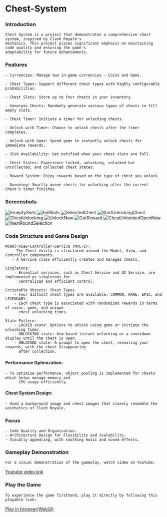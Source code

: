 # Chest-System
 
### Introduction

    Chest System is a project that demonstrates a comprehensive chest system, inspired by Clash Royale's
    mechanics. This project places significant emphasis on maintaining code quality and ensuring the game's 
    adaptability for future enhancements.

### Features
    - Currencies: Manage two in-game currencies - Coins and Gems.
    
    - Chest Types: Support different chest types with highly configurable probabilities.
    
    - Chest Slots: Store up to four chests in your inventory.
    
    - Generate Chests: Randomly generate various types of chests to fill empty slots.
    
    - Chest Timer: Initiate a timer for unlocking chests.
    
    - Unlock with Timer: Choose to unlock chests after the timer completes.
    
    - Unlock with Gems: Spend gems to instantly unlock chests for immediate rewards.
    
    - Slot Availability: Get notified when your chest slots are full.
    
    - Chest States: Experience locked, unlocking, unlocked but uncollected, and collected chest states.
    
    - Reward System: Enjoy rewards based on the type of chest you unlock.
    
    - Queueing: Smartly queue chests for unlocking after the current chest's timer finishes.
    
### Screenshots
   ![EmeptySlots](./Screenshots/EmeptySlots.png)
   ![FullSlots](./Screenshots/FullSlots.png)
   ![SelectedChest](./Screenshots/SelectedChest.png)
   ![StartUnlockingChest](./Screenshots/StartUnlockingChest.png)
   ![ChestUnlocking](./Screenshots/ChestUnlocking.png)
   ![UnlockNow](./Screenshots/UnlockNow.png)
   ![GotReward](./Screenshots/GotReward.png)
   ![ChestUnlockedOpenNow](./Screenshots/ChestUnlockedOpenNow.png)
   ![NextRoundSelection](./Screenshots/NextRoundSelection.png)
  
### Code Structure and Game Design

    Model-View-Controller-Service (MVC-S):
       - The Chest entity is structured around the Model, View, and Controller components.
       - A Service class efficiently creates and manages chests.

    Singletons:
        - Essential services, such as Chest Service and UI Service, are implemented as singletons for 
          centralized and efficient control.

    Scriptable Objects: Chest Types
        - Four distinct chest types are available: COMMON, RARE, EPIC, and LEGENDARY.
        - Each chest type is associated with randomized rewards in terms of coins, gems, and unique 
          chest unlocking times.

    State Pattern:
        - LOCKED state: Options to unlock using gems or initiate the unlocking timer.
        - UNLOCKING state: Gem-based instant unlocking or a countdown display until the chest is open.
        - UNLOCKED state: A prompt to open the chest, revealing your rewards, with the chest disappearing 
          after collection.
       
#### Performance Optimization:
    - To optimize performance, object pooling is implemented for chests which helps manage memory and 
          CPU usage efficiently.

#### Chest System Design:
    - Used a background image and chest images that closely resemble the aesthetics of Clash Royale,
    
### Focus
    - Code Quality and Organization.
    - Architecture Design for Flexibility and Scalability.
    - Visually appealing, with soothing music and sound effects. 

### Gameplay Demonstration
    For a visual demonstration of the gameplay, watch video on YouTube:
   [Youtube video link](https://youtu.be/Ay9IrGyR-Hk)

### Play the Game
    To experience the game firsthand, play it directly by following this playable link:
  [Play in browser(WebGl)](https://rahul-pargi.itch.io/chest-system)

 
